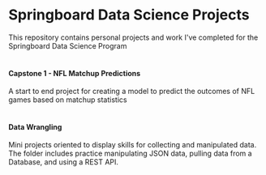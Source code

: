 # Springboard Data Science Projects
This repository contains personal projects and work I've completed for the Springboard Data Science Program
<br/>
<br/>
#### Capstone 1 - NFL Matchup Predictions
A start to end project for creating a model to predict the outcomes of NFL games based on matchup statistics
<br/>
<br/>
#### Data Wrangling
Mini projects oriented to display skills for collecting and manipulated data. The folder includes practice manipulating JSON data, pulling data from a Database, and using a REST API.


